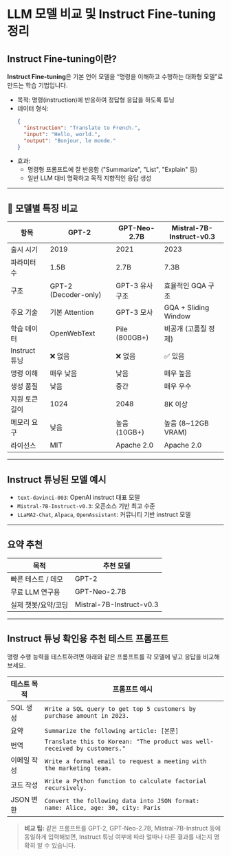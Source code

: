 # LLM 모델 비교 및 Instruct Fine-tuning 정리

## Instruct Fine-tuning이란?

**Instruct Fine-tuning**은 기본 언어 모델을 “명령을 이해하고 수행하는 대화형 모델”로 만드는 학습 기법입니다.

- 목적: 명령(instruction)에 반응하여 정답형 응답을 하도록 튜닝
- 데이터 형식:
    ```json
    {
      "instruction": "Translate to French.",
      "input": "Hello, world.",
      "output": "Bonjour, le monde."
    }
    ```
- 효과:
  - 명령형 프롬프트에 잘 반응함 ("Summarize", "List", "Explain" 등)
  - 일반 LLM 대비 명확하고 목적 지향적인 응답 생성

---

## 🔷 모델별 특징 비교

| 항목 | GPT-2 | GPT-Neo-2.7B | Mistral-7B-Instruct-v0.3 |
|------|-------|---------------|---------------------------|
| 출시 시기 | 2019 | 2021 | 2023 |
| 파라미터 수 | 1.5B | 2.7B | 7.3B |
| 구조 | GPT-2 (Decoder-only) | GPT-3 유사 구조 | 효율적인 GQA 구조 |
| 주요 기술 | 기본 Attention | GPT-3 모사 | GQA + Sliding Window |
| 학습 데이터 | OpenWebText | Pile (800GB+) | 비공개 (고품질 정제) |
| Instruct 튜닝 | ❌ 없음 | ❌ 없음 | ✅ 있음 |
| 명령 이해 | 매우 낮음 | 낮음 | 매우 높음 |
| 생성 품질 | 낮음 | 중간 | 매우 우수 |
| 지원 토큰 길이 | 1024 | 2048 | 8K 이상 |
| 메모리 요구 | 낮음 | 높음 (10GB+) | 높음 (8~12GB VRAM) |
| 라이선스 | MIT | Apache 2.0 | Apache 2.0 |

---

## Instruct 튜닝된 모델 예시

- `text-davinci-003`: OpenAI instruct 대표 모델
- `Mistral-7B-Instruct-v0.3`: 오픈소스 기반 최고 수준
- `LLaMA2-Chat`, `Alpaca`, `OpenAssistant`: 커뮤니티 기반 instruct 모델

---

## 요약 추천

| 목적 | 추천 모델 |
|------|------------|
| 빠른 테스트 / 데모 | GPT-2 |
| 무료 LLM 연구용 | GPT-Neo-2.7B |
| 실제 챗봇/요약/코딩 | Mistral-7B-Instruct-v0.3 |

---

## Instruct 튜닝 확인용 추천 테스트 프롬프트

명령 수행 능력을 테스트하려면 아래와 같은 프롬프트를 각 모델에 넣고 응답을 비교해보세요.

| 테스트 목적     | 프롬프트 예시                                                                 |
|----------------|------------------------------------------------------------------------------|
| SQL 생성     | `Write a SQL query to get top 5 customers by purchase amount in 2023.`       |
| 요약         | `Summarize the following article: [본문]`                                     |
| 번역         | `Translate this to Korean: "The product was well-received by customers."`     |
| 이메일 작성  | `Write a formal email to request a meeting with the marketing team.`          |
| 코드 작성     | `Write a Python function to calculate factorial recursively.`                 |
| JSON 변환     | `Convert the following data into JSON format: name: Alice, age: 30, city: Paris` |

> **비교 팁:** 같은 프롬프트를 GPT-2, GPT-Neo-2.7B, Mistral-7B-Instruct 등에 동일하게 입력해보면,
> Instruct 튜닝 여부에 따라 얼마나 다른 결과를 내는지 명확히 알 수 있습니다.
